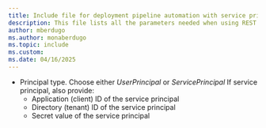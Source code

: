 ```yaml
---
title: Include file for deployment pipeline automation with service principal
description: This file lists all the parameters needed when using REST APIs with a service principal for deployment pipelines. 
author: mberdugo
ms.author: monaberdugo
ms.topic: include
ms.custom: 
ms.date: 04/16/2025
---
```


  * Principal type. Choose either *UserPrincipal* or *ServicePrincipal* If service principal, also provide:
    * Application (client) ID of the service principal
    * Directory (tenant) ID of the service principal
    * Secret value of the service principal